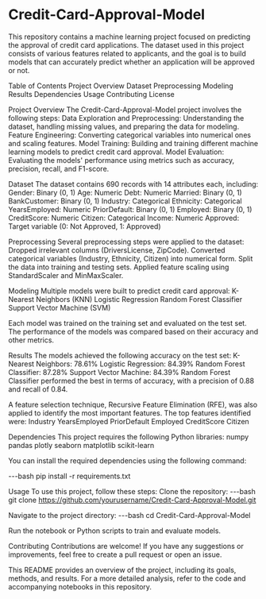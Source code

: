 # Credit-Card-Approval-Model
This repository contains a machine learning project focused on predicting the approval of credit card applications. The dataset used in this project consists of various features related to applicants, and the goal is to build models that can accurately predict whether an application will be approved or not.

Table of Contents
Project Overview
Dataset
Preprocessing
Modeling
Results
Dependencies
Usage
Contributing
License

Project Overview
The Credit-Card-Approval-Model project involves the following steps:
Data Exploration and Preprocessing: Understanding the dataset, handling missing values, and preparing the data for modeling.
Feature Engineering: Converting categorical variables into numerical ones and scaling features.
Model Training: Building and training different machine learning models to predict credit card approval.
Model Evaluation: Evaluating the models' performance using metrics such as accuracy, precision, recall, and F1-score.


Dataset
The dataset contains 690 records with 14 attributes each, including:
Gender: Binary (0, 1)
Age: Numeric
Debt: Numeric
Married: Binary (0, 1)
BankCustomer: Binary (0, 1)
Industry: Categorical
Ethnicity: Categorical
YearsEmployed: Numeric
PriorDefault: Binary (0, 1)
Employed: Binary (0, 1)
CreditScore: Numeric
Citizen: Categorical
Income: Numeric
Approved: Target variable (0: Not Approved, 1: Approved)

Preprocessing
Several preprocessing steps were applied to the dataset:
Dropped irrelevant columns (DriversLicense, ZipCode).
Converted categorical variables (Industry, Ethnicity, Citizen) into numerical form.
Split the data into training and testing sets.
Applied feature scaling using StandardScaler and MinMaxScaler.

Modeling
Multiple models were built to predict credit card approval:
K-Nearest Neighbors (KNN)
Logistic Regression
Random Forest Classifier
Support Vector Machine (SVM)

Each model was trained on the training set and evaluated on the test set. The performance of the models was compared based on their accuracy and other metrics.

Results
The models achieved the following accuracy on the test set:
K-Nearest Neighbors: 78.61%
Logistic Regression: 84.39%
Random Forest Classifier: 87.28%
Support Vector Machine: 84.39%
Random Forest Classifier performed the best in terms of accuracy, with a precision of 0.88 and recall of 0.84.

A feature selection technique, Recursive Feature Elimination (RFE), was also applied to identify the most important features. The top features identified were:
Industry
YearsEmployed
PriorDefault
Employed
CreditScore
Citizen

Dependencies
This project requires the following Python libraries:
numpy
pandas
plotly
seaborn
matplotlib
scikit-learn

You can install the required dependencies using the following command:

---bash
pip install -r requirements.txt

Usage
To use this project, follow these steps:
Clone the repository:
---bash
git clone https://github.com/yourusername/Credit-Card-Approval-Model.git

Navigate to the project directory:
---bash
cd Credit-Card-Approval-Model

Run the notebook or Python scripts to train and evaluate models.

Contributing
Contributions are welcome! If you have any suggestions or improvements, feel free to create a pull request or open an issue.

This README provides an overview of the project, including its goals, methods, and results. For a more detailed analysis, refer to the code and accompanying notebooks in this repository.





